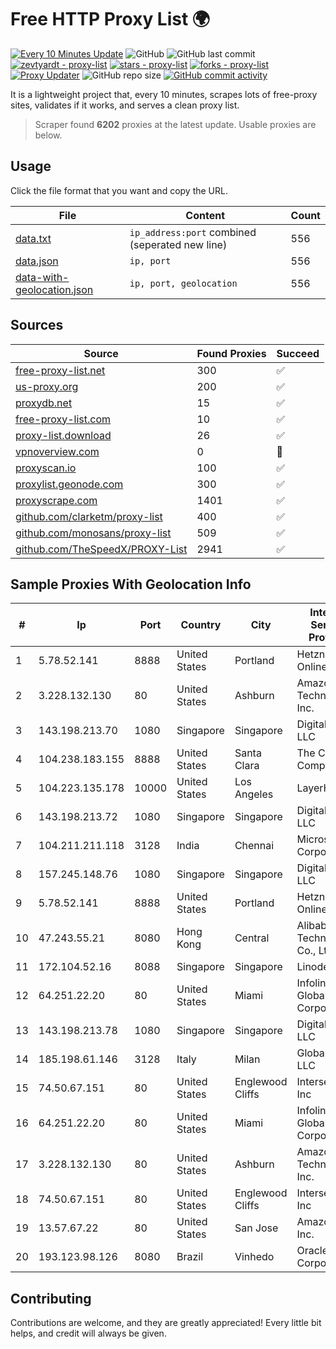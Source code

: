 
# Free HTTP Proxy List 🌍

[![Every 10 Minutes Update](https://github.com/mertguvencli/http-proxy-list/actions/workflows/main.yml/badge.svg?branch=main)](https://github.com/mertguvencli/http-proxy-list/actions/workflows/main.yml)
![GitHub](https://img.shields.io/github/license/mertguvencli/http-proxy-list)
![GitHub last commit](https://img.shields.io/github/last-commit/mertguvencli/http-proxy-list)
[![zevtyardt - proxy-list](https://img.shields.io/static/v1?label=zevtyardt&message=proxy-list&color=blue&logo=github)](https://github.com/zevtyardt/proxy-list "Go to GitHub repo")
[![stars - proxy-list](https://img.shields.io/github/stars/zevtyardt/proxy-list?style=social)](https://github.com/zevtyardt/proxy-list)
[![forks - proxy-list](https://img.shields.io/github/forks/zevtyardt/proxy-list?style=social)](https://github.com/zevtyardt/proxy-list)
[![Proxy Updater](https://github.com/zevtyardt/proxy-list/workflows/Proxy%20Updater/badge.svg)](https://github.com/zevtyardt/proxy-list/actions?query=workflow:"Proxy+Updater")
![GitHub repo size](https://img.shields.io/github/repo-size/zevtyardt/proxy-list)
[![GitHub commit activity](https://img.shields.io/github/commit-activity/m/zevtyardt/proxy-list?logo=commits)](https://github.com/zevtyardt/proxy-list/commits/main)

It is a lightweight project that, every 10 minutes, scrapes lots of free-proxy sites, validates if it works, and serves a clean proxy list.

> Scraper found **6202** proxies at the latest update. Usable proxies are below.

## Usage

Click the file format that you want and copy the URL.

|File|Content|Count|
|----|-------|-----|
|[data.txt](https://raw.githubusercontent.com/mertguvencli/http-proxy-list/main/proxy-list/data.txt)|`ip_address:port` combined (seperated new line)|556|
|[data.json](https://raw.githubusercontent.com/mertguvencli/http-proxy-list/main/proxy-list/data.json)|`ip, port`|556|
|[data-with-geolocation.json](https://raw.githubusercontent.com/mertguvencli/http-proxy-list/main/proxy-list/data-with-geolocation.json)|`ip, port, geolocation`|556|

## Sources

|Source|Found Proxies|Succeed|
|------|-------------|-------|
|[free-proxy-list.net](https://free-proxy-list.net)|300|✅|
|[us-proxy.org](https://www.us-proxy.org)|200|✅|
|[proxydb.net](http://proxydb.net)|15|✅|
|[free-proxy-list.com](https://free-proxy-list.com/?page=&port=&type%5B%5D=http&type%5B%5D=https&up_time=0&search=Search)|10|✅|
|[proxy-list.download](https://www.proxy-list.download/HTTP)|26|✅|
|[vpnoverview.com](https://vpnoverview.com/privacy/anonymous-browsing/free-proxy-servers)|0|🚫|
|[proxyscan.io](https://www.proxyscan.io)|100|✅|
|[proxylist.geonode.com](https://proxylist.geonode.com/api/proxy-list?limit=300&page=1&sort_by=lastChecked&sort_type=desc&protocols=http,https)|300|✅|
|[proxyscrape.com](https://api.proxyscrape.com/v2/?request=displayproxies&protocol=http&timeout=10000&country=all&ssl=all&anonymity=all)|1401|✅|
|[github.com/clarketm/proxy-list](https://raw.githubusercontent.com/clarketm/proxy-list/master/proxy-list-raw.txt)|400|✅|
|[github.com/monosans/proxy-list](https://raw.githubusercontent.com/monosans/proxy-list/main/proxies/http.txt)|509|✅|
|[github.com/TheSpeedX/PROXY-List](https://raw.githubusercontent.com/TheSpeedX/PROXY-List/master/http.txt)|2941|✅|


## Sample Proxies With Geolocation Info

|#|Ip|Port|Country|City|Internet Service Provider|
|-|--|----|-------|----|-------------------------|
|1|5.78.52.141|8888|United States|Portland|Hetzner Online GmbH|
|2|3.228.132.130|80|United States|Ashburn|Amazon Technologies Inc.|
|3|143.198.213.70|1080|Singapore|Singapore|DigitalOcean, LLC|
|4|104.238.183.155|8888|United States|Santa Clara|The Constant Company|
|5|104.223.135.178|10000|United States|Los Angeles|LayerHost|
|6|143.198.213.72|1080|Singapore|Singapore|DigitalOcean, LLC|
|7|104.211.211.118|3128|India|Chennai|Microsoft Corporation|
|8|157.245.148.76|1080|Singapore|Singapore|DigitalOcean, LLC|
|9|5.78.52.141|8888|United States|Portland|Hetzner Online GmbH|
|10|47.243.55.21|8080|Hong Kong|Central|Alibaba (US) Technology Co., Ltd.|
|11|172.104.52.16|8088|Singapore|Singapore|Linode, LLC|
|12|64.251.22.20|80|United States|Miami|Infolink Global Corporation|
|13|143.198.213.78|1080|Singapore|Singapore|DigitalOcean, LLC|
|14|185.198.61.146|3128|Italy|Milan|Global Router LLC|
|15|74.50.67.151|80|United States|Englewood Cliffs|Interserver, Inc|
|16|64.251.22.20|80|United States|Miami|Infolink Global Corporation|
|17|3.228.132.130|80|United States|Ashburn|Amazon Technologies Inc.|
|18|74.50.67.151|80|United States|Englewood Cliffs|Interserver, Inc|
|19|13.57.67.22|80|United States|San Jose|Amazon.com, Inc.|
|20|193.123.98.126|8080|Brazil|Vinhedo|Oracle Corporation|



## Contributing

Contributions are welcome, and they are greatly appreciated! Every
little bit helps, and credit will always be given.

